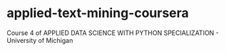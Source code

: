 # applied-text-mining-coursera
Course 4 of APPLIED DATA SCIENCE WITH PYTHON SPECIALIZATION - University of Michigan
